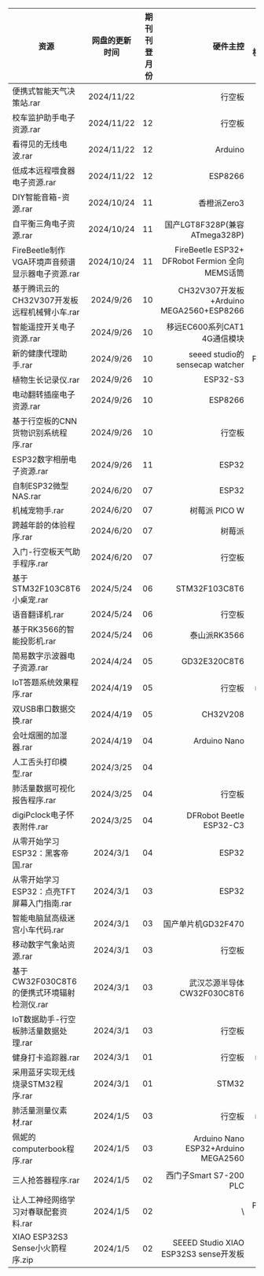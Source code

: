 

资源|网盘的更新时间|期刊刊登月份|硬件主控|备注(使用模组,模块等)|
---|:--:|---:|---:|---:
便携式智能天气决策站.rar|2024/11/22| |行空板 | |
校车监护助手电子资源.rar|2024/11/22| 12|行空板 | |
看得见的无线电波.rar|2024/11/22| 12|Arduino | |
低成本远程喂食器电子资源.rar|2024/11/22| 12| ESP8266| |
DIY智能音箱-资源.rar|2024/10/24| 11| 香橙派Zero3| |
自平衡三角电子资源.rar|2024/10/24| 11| 国产LGT8F328P(兼容ATmega328P)| |
FireBeetle制作VGA环境声音频谱显示器电子资源.rar|2024/10/24|11 |FireBeetle ESP32+ DFRobot Fermion 全向MEMS话筒 | |
基于腾讯云的CH32V307开发板远程机械臂小车.rar|2024/9/26| 10| CH32V307开发板+Arduino MEGA2560+ESP8266| |
智能遥控开关电子资源.rar|2024/9/26| 10|移远EC600系列CAT1 4G通信模块 | |
新的健康代理助手.rar|2024/9/26|10 | seeed studio的sensecap watcher| Python|
植物生长记录仪.rar|2024/9/26| 10 |  ESP32-S3| |
电动翻转插座电子资源.rar|2024/9/26| 10|ESP8266 | |
基于行空板的CNN货物识别系统程序.rar|2024/9/26| 10| 行空板| |
ESP32数字相册电子资源.rar|2024/9/26| 11|ESP32 | |
自制ESP32微型NAS.rar|2024/6/20| 07| ESP32| |
机械宠物手.rar|2024/6/20| 07| 树莓派 PICO W| |
跨越年龄的体验程序.rar|2024/6/20| 07|树莓派 | |
入门-行空板天气助手程序.rar|2024/6/20| 07| 行空板| |
基于STM32F103C8T6小桌宠.rar|2024/5/24| 06| STM32F103C8T6| |
语音翻译机.rar|2024/5/24| 06| 行空板| |
基于RK3566的智能投影机.rar|2024/5/24| 06|泰山派RK3566 | |
简易数字示波器电子资源.rar|2024/4/24| 05|GD32E320C8T6 | |
IoT答题系统效果程序.rar|2024/4/19| 05|行空板 |mind+ |
双USB串口数据交换.rar|2024/4/19| 05| CH32V208| |
会吐烟圈的加湿器.rar|2024/4/19| 04 | Arduino Nano| |
人工舌头打印模型.rar|2024/3/25| 04 | | |
肺活量数据可视化报告程序.rar|2024/3/25| 04 | 行空板| |
digiPclock电子怀表附件.rar|2024/3/25| 04 | DFRobot Beetle ESP32-C3| |
从零开始学习ESP32：黑客帝国.rar|2024/3/1| 04 | ESP32| |
从零开始学习ESP32：点亮TFT屏幕入门指南.rar|2024/3/1| 03|ESP32 | |
智能电脑鼠高级迷宫小车代码.rar|2024/3/1|03 |国产单片机GD32F470 | |
移动数字气象站资源.rar|2024/3/1| 03|行空板 | |
基于CW32F030C8T6的便携式环境辐射检测仪.rar|2024/3/1| 03| 武汉芯源半导体CW32F030C8T6| |
IoT数据助手-行空板肺活量数据处理.rar|2024/3/1| 03| 行空板| |
健身打卡追踪器.rar|2024/3/1| 01| 行空板| mind+|
采用蓝牙实现无线烧录STM32程序.rar|2024/3/1| 01|STM32| c#(上位机)|
肺活量测量仪素材.rar|2024/1/5| 03| 行空板|mind+ |
佩妮的computerbook程序.rar|2024/1/5|03 |Arduino Nano ESP32+Arduino MEGA2560 | |
三人抢答器程序.rar|2024/1/5| 02| 西门子Smart S7-200 PLC| |
让人工神经网络学习对春联配套资料.rar|2024/1/5| 02| \ | Python代码|
XIAO ESP32S3 Sense小火箭程序.zip|2024/1/5| 02|SEEED Studio XIAO ESP32S3 sense开发板 | |
